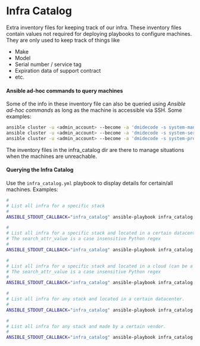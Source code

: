# Infra Catalog

Extra inventory files for keeping track of our infra.
These inventory files contain values not required for deploying playbooks to configure machines.
They are only used to keep track of things like

 * Make
 * Model
 * Serial number / service tag
 * Expiration data of support contract
 * etc.

#### Ansible ad-hoc commands to query machines

Some of the info in these inventory file can also be queried using _Ansible ad-hoc commands_ as long as the machine is accessible via SSH.
Some examples:

```bash
ansible cluster -u <admin_account> --become -a 'dmidecode -s system-manufacturer'
ansible cluster -u <admin_account> --become -a 'dmidecode -s system-serial-number'
ansible cluster -u <admin_account> --become -a 'dmidecode -s system-product-name'
```

The inventory files in the infra_catalog dir are there to manage situations when the machines are unreachable.

#### Querying the Infra Catalog

Use the ```infra_catalog.yml``` playbook to display details for certain/all machines.
Examples:

```bash
#
# List all infra for a specific stack
#
ANSIBLE_STDOUT_CALLBACK="infra_catalog" ansible-playbook infra_catalog.yml -i infra_catalog/betabarrel_cluster.yml

#
# List all infra for a specific stack and located in a certain datacenter.
# The search_attr_value is a case insensitive Python regex
#
ANSIBLE_STDOUT_CALLBACK="infra_catalog" ansible-playbook infra_catalog.yml -i infra_catalog/betabarrel_cluster.yml  -e 'search_attr_name=location' -e 'search_attr_value=dce'

#
# List all infra for a specific stack and located in a cloud (can be a VM or bare metal machine)
# The search_attr_value is a case insensitive Python regex
#
ANSIBLE_STDOUT_CALLBACK="infra_catalog" ansible-playbook infra_catalog.yml -i infra_catalog/betabarrel_cluster.yml  -e 'search_attr_name=location' -e 'search_attr_value=cloud'

#
# List all infra for any stack and located in a certain datacenter.
#
ANSIBLE_STDOUT_CALLBACK="infra_catalog" ansible-playbook infra_catalog.yml -i infra_catalog/ -e 'search_attr_name=location' -e 'search_attr_value=cbc'

#
# List all infra for any stack and made by a certain vendor.
#
ANSIBLE_STDOUT_CALLBACK="infra_catalog" ansible-playbook infra_catalog.yml -i infra_catalog/ -e 'search_attr_name=make' -e 'search_attr_value=dell'
```
